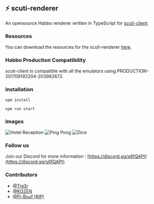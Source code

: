 ## :zap: scuti-renderer

An opensource Habbo renderer written in TypeScript for [scuti-client](https://github.com/kozennnn/scuti-client).

### Resources

You can download the resources for the scuti-renderer [here](https://github.com/kozennnn/scuti-resources).

### Habbo Production Compatibility

scuti-client is compatible with all the emulators using PRODUCTION-201709192204-203982672.

### Installation

```
npm install
 ```
 
 ```
npm run start
 ```

### Images

![Hotel Reception](https://media.discordapp.net/attachments/724222275104276540/1008490888344903710/unknown.png?width=1103&height=676)
![Ping Pong](https://j.gifs.com/99m4Rz.gif)
![Dice](https://j.gifs.com/w0lJ9r.gif)

### Follow us
Join our Discord for more information : [https://discord.gg/s6fQAPt](https://discord.gg/s6fQAPt)

### Contributors
- [@Tig3r](https://github.com/Tiig3r)
- [@KOZEN](https://github.com/kozennnn)
- [@Pi-Bouf (RIP)](https://github.com/Pi-Bouf)